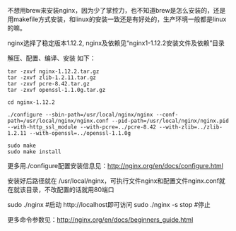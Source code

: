 不想用brew来安装nginx，因为少了掌控力，也不知道brew是怎么安装的，还是用makefile方式安装，和linux的安装一致还是有好处的，生产环境一般都是linux的嘛。

nginx选择了稳定版本1.12.2, nginx及依赖见“nginx1-1.12.2安装文件及依赖”目录

解压、配置、编译、安装 如下：

```
tar -zxvf nginx-1.12.2.tar.gz
tar -zxvf zlib-1.2.11.tar.gz
tar -zxvf pcre-8.42.tar.gz
tar -zxvf openssl-1.1.0g.tar.gz

cd nginx-1.12.2

./configure --sbin-path=/usr/local/nginx/nginx --conf-path=/usr/local/nginx/nginx.conf --pid-path=/usr/local/nginx/nginx.pid --with-http_ssl_module --with-pcre=../pcre-8.42 --with-zlib=../zlib-1.2.11 --with-openssl=../openssl-1.1.0g

sudo make
sudo make install
```

更多用./configure配置安装信息见：http://nginx.org/en/docs/configure.html 

安装好后路径就在 /usr/local/nginx，可执行文件nginx和配置文件nginx.conf就在就该目录，不改配置的话就用80端口

sudo ./nginx            #启动 http://localhost即可访问
sudo ./nginx -s stop    #停止

更多命令参数见：http://nginx.org/en/docs/beginners_guide.html


